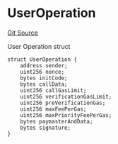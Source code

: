 # UserOperation
[Git Source](https://github.com/TrueWallet/contracts/blob/b38849a85d65fd71e42df8fc5190581d11c83fec/src/interfaces/UserOperation.sol)

User Operation struct


```solidity
struct UserOperation {
    address sender;
    uint256 nonce;
    bytes initCode;
    bytes callData;
    uint256 callGasLimit;
    uint256 verificationGasLimit;
    uint256 preVerificationGas;
    uint256 maxFeePerGas;
    uint256 maxPriorityFeePerGas;
    bytes paymasterAndData;
    bytes signature;
}
```

